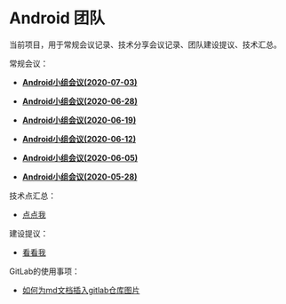 # **Android 团队**



当前项目，用于常规会议记录、技术分享会议记录、团队建设提议、技术汇总。

常规会议：

- [**Android小组会议(2020-07-03)**](http://192.168.11.214:8087/android-team/androidteamtogether/blob/master/%E6%AF%8F%E5%91%A8%E5%B8%B8%E8%A7%84%E4%BC%9A%E8%AE%AE/%E6%AF%8F%E5%91%A8%E5%B8%B8%E8%A7%84%E4%BC%9A%E8%AE%AE_%E4%BC%9A%E8%AE%AE%E4%B8%BB%E9%A2%98_20200703_.md)

- [**Android小组会议(2020-06-28)**](http://192.168.11.214:8087/android-team/androidteamtogether/blob/master/%E6%AF%8F%E5%91%A8%E5%B8%B8%E8%A7%84%E4%BC%9A%E8%AE%AE/%E4%BC%9A%E8%AE%AE%E4%B8%BB%E9%A2%98_20200628_.md)

- [**Android小组会议(2020-06-19)**](http://192.168.11.214:8087/android-team/androidteamtogether/blob/master/%E6%AF%8F%E5%91%A8%E5%B8%B8%E8%A7%84%E4%BC%9A%E8%AE%AE/%E4%BC%9A%E8%AE%AE%E4%B8%BB%E9%A2%98_20200619_.md)

- [**Android小组会议(2020-06-12)**](http://192.168.11.214:8087/android-team/androidteamtogether/blob/master/%E6%AF%8F%E5%91%A8%E5%B8%B8%E8%A7%84%E4%BC%9A%E8%AE%AE/%E4%BC%9A%E8%AE%AE%E4%B8%BB%E9%A2%98_202006012_.md)

- [**Android小组会议(2020-06-05)**](http://192.168.11.214:8087/android-team/androidteamtogether/blob/master/%E6%AF%8F%E5%91%A8%E5%B8%B8%E8%A7%84%E4%BC%9A%E8%AE%AE/%E4%BC%9A%E8%AE%AE%E4%B8%BB%E9%A2%98_20200605_.md)
- [**Android小组会议(2020-05-28)**](http://192.168.11.214:8087/android-team/androidteamtogether/blob/master/%E6%AF%8F%E5%91%A8%E5%B8%B8%E8%A7%84%E4%BC%9A%E8%AE%AE/Android%E5%B0%8F%E7%BB%84%E4%BC%9A%E8%AE%AE(2020-05-28).md)





技术点汇总：

- [点点我](http://192.168.11.214:8087/android-team/androidteamtogether/blob/master/%E6%8A%80%E6%9C%AF%E6%B1%87%E6%80%BB/Android%20%E6%8A%80%E6%9C%AF%E7%82%B9%E6%94%B6%E9%9B%86.md)

建设提议：

- [看看我](http://192.168.11.214:8087/android-team/androidteamtogether/blob/master/%E5%BB%BA%E8%AE%BE%E6%8F%90%E8%AE%AE/Android%E5%B9%B3%E5%8F%B0%E5%BB%BA%E8%AE%BE%E6%8F%90%E8%AE%AE.md)


GitLab的使用事项：

- [如何为md文档插入gitlab仓库图片](https://www.mybj123.com/5068.html)